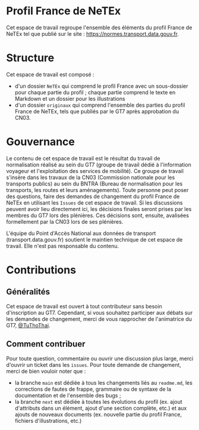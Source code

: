 # Profil France de NeTEx

Cet espace de travail regroupe l'ensemble des éléments du profil France de NeTEx tel que publié sur le site : https://normes.transport.data.gouv.fr.

# Structure

Cet espace de travail est composé :
- d'un dossier `NeTEx` qui comprend le profil France avec un sous-dossier pour chaque partie du profil ; chaque partie comprend le texte en Markdown et un dossier pour les illustrations
- d'un dossier `originaux` qui comprend l'ensemble des parties du profil France de NeTEx, tels que publiés par le GT7 après approbation du CN03.

# Gouvernance

Le contenu de cet espace de travail est le résultat du travail de normalisation réalisé au sein du GT7 (groupe de travail dédié à l'information voyageur et l'exploitation des services de mobilité). Ce groupe de travail s'insère dans les travaux de la CN03 (Commission nationale pour les transports publics) au sein du BNTRA (Bureau de normalisation pour les transports, les routes et leurs aménagements).
Toute personne peut poser des questions, faire des demandes de changement du profil France de NeTEx en utilisant les `Issues` de cet espace de travail. Si les discussions peuvent avoir lieu directement ici, les décisions finales seront prises par les membres du GT7 lors des plénières. Ces décisions sont, ensuite, avalisées formellement par la CN03 lors de ses plénières.

L'équipe du Point d'Accès National aux données de transport (transport.data.gouv.fr) soutient le maintien technique de cet espace de travail. Elle n'est pas responsable du contenu.

# Contributions
## Généralités
Cet espace de travail est ouvert à tout contributeur sans besoin d'inscription au GT7. Cependant, si vous souhaitez participer aux débats sur les demandes de changement, merci de vous rapprocher de l'animatrice du GT7, [@TuThoThai](https://github.com/TuThoThai).

## Comment contribuer
Pour toute question, commentaire ou ouvrir une discussion plus large, merci d'ouvrir un ticket dans les `issues`.
Pour toute demande de changement, merci de bien vouloir noter que :
- la branche `main` est dédiée à tous les changements liés au `readme.md`, les corrections de fautes de frappe, grammaire ou de syntaxe de la documentation et de l'ensemble des bugs ;
- la branche `next` est dédiée à toutes les évolutions du profil (ex. ajout d'attributs dans un élément, ajout d'une section complète, etc.) et aux ajouts de nouveaux documents (ex. nouvelle partie du profil France, fichiers d'illustrations, etc.)
